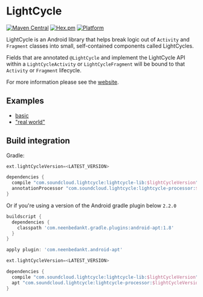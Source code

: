 # LightCycle

[![Maven Central](https://maven-badges.herokuapp.com/maven-central/com.soundcloud.lightcycle/lightcycle-lib/badge.svg)](https://maven-badges.herokuapp.com/maven-central/com.soundcloud.lightcycle/lightcycle-lib) [![Hex.pm](https://img.shields.io/hexpm/l/plug.svg)](http://www.apache.org/licenses/LICENSE-2.0) [![Platform](https://img.shields.io/badge/platform-android-green.svg)](http://developer.android.com/index.html)

LightCycle is an Android library that helps break logic out of `Activity` and `Fragment` classes into small, self-contained components called LightCycles.

Fields that are annotated `@LightCycle` and implement the LightCycle API within a `LightCycleActivity` or `LightCycleFragment` will be bound to that `Activity` or `Fragment` lifecycle. 

For more information please see the [website](http://soundcloud.github.io/lightcycle/).

## Examples

- [basic](https://github.com/soundcloud/lightcycle/tree/master/examples/basic)
- ["real world"](https://github.com/soundcloud/lightcycle/tree/master/examples/real-world)

## Build integration 

Gradle:

```gradle
ext.lightCycleVersion=<LATEST_VERSION>

dependencies {
  compile "com.soundcloud.lightcycle:lightcycle-lib:$lightCycleVersion"
  annotationProcessor "com.soundcloud.lightcycle:lightcycle-processor:$lightCycleVersion"
}
```

Or if you're using a version of the Android gradle plugin below `2.2.0`

```gradle
buildscript {
  dependencies {
    classpath 'com.neenbedankt.gradle.plugins:android-apt:1.8'
  }
}

apply plugin: 'com.neenbedankt.android-apt'

ext.lightCycleVersion=<LATEST_VERSION>

dependencies {
  compile "com.soundcloud.lightcycle:lightcycle-lib:$lightCycleVersion"
  apt "com.soundcloud.lightcycle:lightcycle-processor:$lightCycleVersion"
}
```
